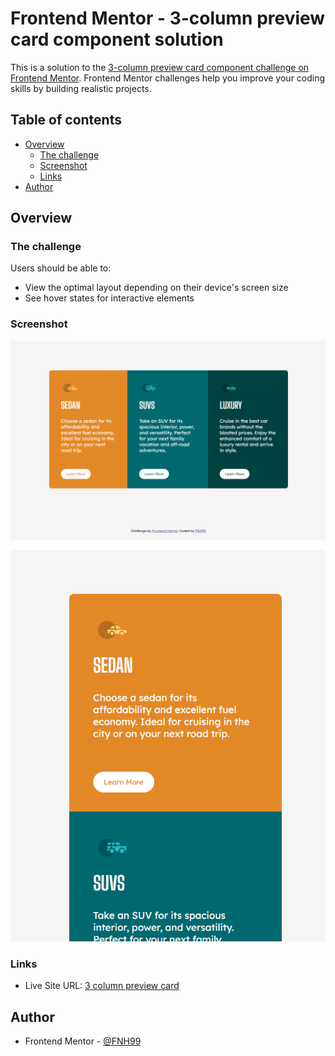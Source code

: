 # Frontend Mentor - 3-column preview card component solution

This is a solution to the [3-column preview card component challenge on Frontend Mentor](https://www.frontendmentor.io/challenges/3column-preview-card-component-pH92eAR2-). Frontend Mentor challenges help you improve your coding skills by building realistic projects. 

## Table of contents

- [Overview](#overview)
  - [The challenge](#the-challenge)
  - [Screenshot](#screenshot)
  - [Links](#links)
- [Author](#author)

## Overview

### The challenge

Users should be able to:

- View the optimal layout depending on their device's screen size
- See hover states for interactive elements

### Screenshot

![](https://github.com/FNH99/3-column-preview-card-component-main/blob/main/images/screenshot-desktop.png)

![](https://github.com/FNH99/3-column-preview-card-component-main/blob/main/images/screenshot-mobile.png)

### Links

- Live Site URL: [3 column preview card](https://3-column-preview-card-component-main-lilac-eight.vercel.app)

## Author

- Frontend Mentor - [@FNH99](https://www.frontendmentor.io/profile/FNH99)
